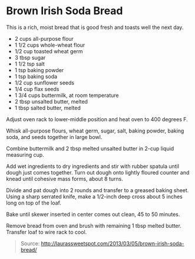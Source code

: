 Brown Irish Soda Bread
======================
This is a rich, moist bread that is good fresh and toasts well the next day.

- 2 cups all-purpose flour
- 1 1/2 cups whole-wheat flour
- 1/2 cup toasted wheat germ
- 3 tbsp sugar
- 1 1/2 tsp salt
- 1 tsp baking powder
- 1 tsp baking soda
- 1/2 cup sunflower seeds
- 1/4 cup flax seeds
- 1 3/4 cups buttermilk, at room temperature
- 2 tbsp unsalted butter, melted
- 1 tbsp salted butter, melted

Adjust oven rack to lower-middle position and heat oven to 400 degrees F.

Whisk all-purpose flours, wheat germ, sugar, salt, baking powder, baking soda, and seeds together in large bowl.

Combine buttermilk and 2 tbsp melted unsalted butter in 2-cup liquid measuring cup.

Add wet ingredients to dry ingredients and stir with rubber spatula until dough just comes together. Turn out dough onto lightly floured counter and knead until cohesive mass forms, about 8 turns.

Divide and pat dough into 2 rounds and transfer to a greased baking sheet. Using a sharp serrated knife, make a 1/2-inch deep cross about 5 inches long on top of the loaf.

Bake until skewer inserted in center comes out clean, 45 to 50 minutes.

Remove bread from oven and brush with remaining 1 tbsp melted butter. Transfer loaf to wire rack to cool.

> Source: http://laurassweetspot.com/2013/03/05/brown-irish-soda-bread/
